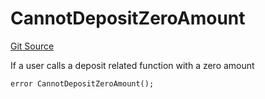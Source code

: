 # CannotDepositZeroAmount
[Git Source](https://github.com/FloorDAO/floor-v2/blob/445b96358cc205e432e359914c1681c0f44048b0/src/contracts/utils/Errors.sol)

If a user calls a deposit related function with a zero amount


```solidity
error CannotDepositZeroAmount();
```

